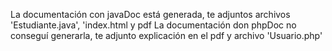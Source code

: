 La documentación con javaDoc está generada, te adjuntos archivos 'Estudiante.java', 'index.html y pdf
La documentación don phpDoc no conseguí generarla, te adjunto explicación en el pdf y archivo 'Usuario.php'
